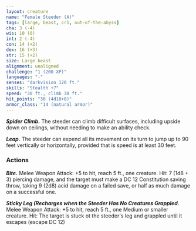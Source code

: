 ```yaml
---
layout: creature
name: "Female Steeder (A)"
tags: [large, beast, cr1, out-of-the-abyss]
cha: 3 (-4)
wis: 10 (0)
int: 2 (-4)
con: 14 (+2)
dex: 16 (+3)
str: 15 (+2)
size: Large beast
alignment: unaligned
challenge: "1 (200 XP)"
languages: "-"
senses: "darkvision 120 ft."
skills: "Stealth +7"
speed: "30 ft., climb 30 ft."
hit_points: "30 (4d10+8)"
armor_class: "14 (natural armor)"
---
```


***Spider Climb.*** The steeder can climb difficult surfaces, including upside down on ceilings, without needing to make an ability check.

***Leap.*** The steeder can expend all its movement on its turn to jump up to 90 feet vertically or horizontally, provided that is speed is at least 30 feet.

### Actions

***Bite.*** Melee Weapon Attack: +5 to hit, reach 5 ft., one creature. Hit: 7 (1d8 + 3) piercing damage, and the target must make a DC 12 Constitution saving throw, taking 9 (2d8) acid damage on a failed save, or half as much damage on a successful one.

***Sticky Leg (Recharges when the Steeder Has No Creatures Grappled.*** Melee Weapon Attack: +5 to hit, reach 5 ft., one Medium or smaller creature. Hit: The target is stuck ot the steeder's leg and grappled until it escapes (escape DC 12)
